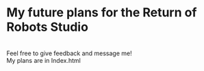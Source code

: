 <h1>My future plans for the Return of Robots Studio</h1><br>
Feel free to give feedback and message me! <br>
My plans are in Index.html
